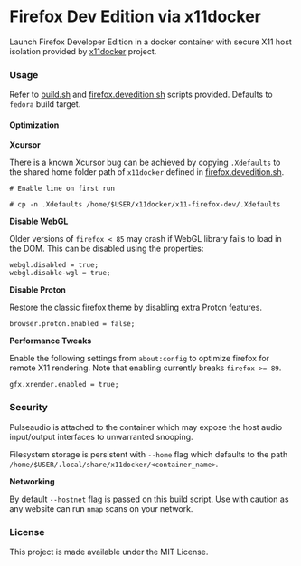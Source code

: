 # Firefox Dev Edition via x11docker

Launch Firefox Developer Edition in a docker container with secure X11 host isolation provided by [x11docker](https://github.com/mviereck/x11docker) project.

### Usage

Refer to [build.sh](./build.sh) and [firefox.devedition.sh](./firefox.devedition.sh) scripts provided. Defaults to `fedora` build target.

#### Optimization

**Xcursor**

There is a known Xcursor bug can be achieved by copying `.Xdefaults` to the shared home folder path of `x11docker` defined in [firefox.devedition.sh](firefox.devedition.sh).

```
# Enable line on first run

# cp -n .Xdefaults /home/$USER/x11docker/x11-firefox-dev/.Xdefaults
```

**Disable WebGL**

Older versions of `firefox < 85` may crash if WebGL library fails to load in the DOM. This can be disabled using the properties:

```
webgl.disabled = true;
webgl.disable-wgl = true;
```

**Disable Proton**

Restore the classic firefox theme by disabling extra Proton features.

```
browser.proton.enabled = false;
```

**Performance Tweaks**

Enable the following settings from `about:config` to optimize firefox for remote X11 rendering. Note that enabling currently breaks `firefox >= 89`.

```
gfx.xrender.enabled = true;
```

### Security

Pulseaudio is attached to the container which may expose the host audio input/output interfaces to unwarranted snooping.

Filesystem storage is persistent with `--home` flag which defaults to the path `/home/$USER/.local/share/x11docker/<container_name>`.

**Networking**

By default `--hostnet` flag is passed on this build script. Use with caution as any website can run `nmap` scans on your network.

### License

This project is made available under the MIT License.
